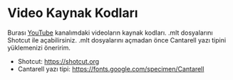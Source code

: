 # Video Kaynak Kodları
Burası [YouTube](https://www.youtube.com/channel/UCxam_nuhn1QlOTRVL4ataWA) kanalımdaki videoların kaynak kodları. .mlt dosyalarını Shotcut ile açabilirsiniz. .mlt dosyalarını açmadan önce Cantarell yazı tipini yüklemenizi öneririm. 

* Shotcut: https://shotcut.org
* Cantarell yazı tipi: https://fonts.google.com/specimen/Cantarell
